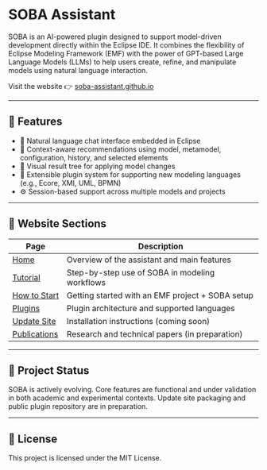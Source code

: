 # SOBA Assistant

SOBA is an AI-powered plugin designed to support model-driven development directly within the Eclipse IDE. It combines the flexibility of Eclipse Modeling Framework (EMF) with the power of GPT-based Large Language Models (LLMs) to help users create, refine, and manipulate models using natural language interaction.

Visit the website 👉 [soba-assistant.github.io](https://soba-assistant.github.io/)

---

## 🌟 Features

- 💬 Natural language chat interface embedded in Eclipse
- 🧠 Context-aware recommendations using model, metamodel, configuration, history, and selected elements
- 🌳 Visual result tree for applying model changes
- 🔌 Extensible plugin system for supporting new modeling languages (e.g., Ecore, XMI, UML, BPMN)
- ⚙️ Session-based support across multiple models and projects

---

## 🔗 Website Sections

| Page            | Description                                         |
|-----------------|-----------------------------------------------------|
| [Home](https://soba-assistant.github.io/home/) | Overview of the assistant and main features      |
| [Tutorial](https://soba-assistant.github.io/tutorial.html) | Step-by-step use of SOBA in modeling workflows  |
| [How to Start](https://soba-assistant.github.io/how-to-start.html) | Getting started with an EMF project + SOBA setup |
| [Plugins](https://soba-assistant.github.io/plugins.html) | Plugin architecture and supported languages     |
| [Update Site](https://soba-assistant.github.io/update-site.html) | Installation instructions (coming soon)         |
| [Publications](https://soba-assistant.github.io/publications.html) | Research and technical papers (in preparation)  |

---

## 🚧 Project Status

SOBA is actively evolving. Core features are functional and under validation in both academic and experimental contexts. Update site packaging and public plugin repository are in preparation.

---

## 📄 License

This project is licensed under the MIT License.
